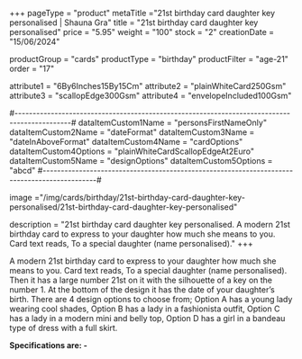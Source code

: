 +++
pageType = "product"
metaTitle ="21st birthday card daughter key personalised | Shauna Gra"
title = "21st birthday card daughter key personalised"
price = "5.95"
weight = "100"
stock = "2"
creationDate = "15/06/2024"

productGroup = "cards"
productType = "birthday"
productFilter = "age-21"
order = "17"

attribute1 = "6By6Inches15By15Cm" 
attribute2 = "plainWhiteCard250Gsm" 
attribute3 = "scallopEdge300Gsm" 
attribute4 = "envelopeIncluded100Gsm"

#---------------------------------------------------------------------------------------------#
dataItemCustom1Name = "personsFirstNameOnly"
dataItemCustom2Name = "dateFormat"
dataItemCustom3Name = "dateInAboveFormat"
dataItemCustom4Name = "cardOptions"
dataItemCustom4Options = "plainWhiteCardScallopEdgeAt2Euro"
dataItemCustom5Name = "designOptions"
dataItemCustom5Options = "abcd"
#---------------------------------------------------------------------------------------------#

image ="/img/cards/birthday/21st-birthday-card-daughter-key-personalised/21st-birthday-card-daughter-key-personalised"

description = "21st birthday card daughter key personalised. A modern 21st birthday card to express to your daughter how much she means to you.  Card text reads, To a special daughter (name personalised)."
+++

A modern 21st birthday card to express to your daughter how much she means to you. Card text reads, To a special daughter (name personalised). Then it has a large number 21st on it with the silhouette of a key on the number 1. At the bottom of the design it has the date of your daughter’s birth. There are 4 design options to choose from; Option A has a young lady wearing cool shades, Option B has a lady in a fashionista outfit, Option C has a lady in a modern mini and belly top, Option D has a girl in a bandeau type of dress with a full skirt.

**Specifications are: -**
